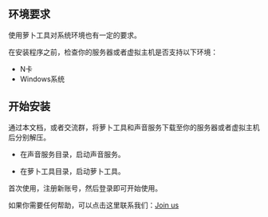 ## 环境要求

使用萝卜工具对系统环境也有一定的要求。

在安装程序之前，检查你的服务器或者虚拟主机是否支持以下环境：

- N卡
- Windows系统


## 开始安装

通过本文档，或者交流群，将萝卜工具和声音服务下载至你的服务器或者虚拟主机后分别解压。

- 在声音服务目录，启动声音服务。

- 在萝卜工具目录，启动萝卜工具。

首次使用，注册新账号，然后登录即可开始使用。

如果你需要任何帮助，可以点击这里联系我们：[Join us](https://qm.qq.com/q/GuJXOQ3ziK)

<!-- - Apache伪静态规则：无需配置，规则就是程序根目录的.htaccess文件
- Nginx伪静态规则：
```
location / {
      if (!-e $request_filename){
              rewrite ^(.*)$ /index.php?s=$1 last; break;
      }
}
```
- Windows IIS 伪静态规则：
```
<rules>
	<rule name="acg_rewrite" stopProcessing="true">
		<match url="^(.*)$"/>
		<conditions logicalGrouping="MatchAll">
			<add input="{HTTP_HOST}" pattern="^(.*)$"/>
			<add input="{REQUEST_FILENAME}" matchType="IsFile" negate="true"/>
			<add input="{REQUEST_FILENAME}" matchType="IsDirectory" negate="true"/>
		</conditions>
		<action type="Rewrite" url="index.php?s={R:1}"/>
	</rule>
</rules>
```

配置完伪静态后，访问你的网站首页，即可进行安装。

安装完成后，后台地址是：`https://你的域名/admin` -->